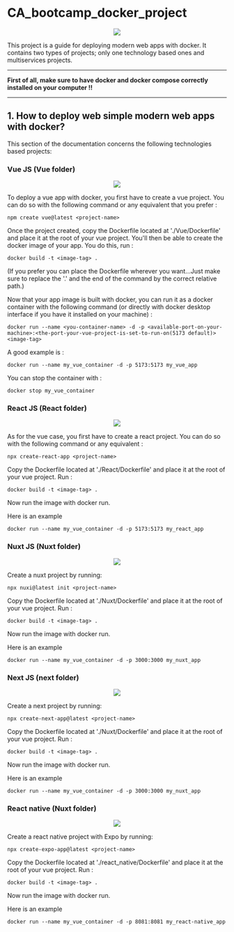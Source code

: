 # CA_bootcamp_docker_project

<center>
<img src="https://media.licdn.com/dms/image/D5612AQGUrOgPswOr5w/article-cover_image-shrink_600_2000/0/1690626217523?e=2147483647&v=beta&t=98JZHSFiS9ZJYyL7USObHeWEBeyOVug4gCSZ__XrJKI" />
</center>


This project is a guide for deploying modern web apps with docker. It contains two types of projects; only one technology based ones and multiservices projects.

---
**First of all, make sure to have docker and docker compose correctly installed on your computer !!**

---

## 1. How to deploy web simple modern web apps with docker?
This section of the documentation concerns the following technologies based projects:

### Vue JS (Vue folder)


<center>
<img src="https://static-00.iconduck.com/assets.00/vue-icon-512x439-f6q4zral.png" />
</center>


To deploy a vue app with docker, you first have to create a vue project. You can do so with the following command or any equivalent that you prefer :

```
npm create vue@latest <project-name>
```

Once the project created, copy the Dockerfile located at './Vue/Dockerfile' and place it at the root of your vue project. You'll then be able to create the docker image of your app. You do this, run :

```
docker build -t <image-tag> . 
```
(If you prefer you can place the Dockerfile wherever you want...Just make sure to replace the '.' and the end of the command by the correct relative path.)

Now that your app image is built with docker, you can run it as a docker container with the following command (or directly with docker desktop interface if you have it installed on your machine) : 

```
docker run --name <you-container-name> -d -p <available-port-on-your-machine>:<the-port-your-vue-project-is-set-to-run-on(5173 default)> <image-tag>
```

A good example is :

```
docker run --name my_vue_container -d -p 5173:5173 my_vue_app
```

You can stop the container with : 

```
docker stop my_vue_container
```


### React JS (React folder)


<center>
<img src="https://miro.medium.com/v2/resize:fit:1200/1*y6C4nSvy2Woe0m7bWEn4BA.png" />
</center>


As for the vue case, you  first have to create a react project. You can do so with the following command or any equivalent :

```
npx create-react-app <project-name>
```

Copy the Dockerfile located at './React/Dockerfile' and place it at the root of your vue project. Run :

```
docker build -t <image-tag> . 
```

Now run the image with docker run. 

Here is an example

```
docker run --name my_vue_container -d -p 5173:5173 my_react_app
```


### Nuxt JS (Nuxt folder)


<center>
<img src="https://vueschool.io/storage/media/677bbaa8ba92bed432f2bc7b6490c03a/Nuxt-3-Fundamentals_transparent.png" />
</center>


Create a nuxt project by running:

```
npx nuxi@latest init <project-name>
```

Copy the Dockerfile located at './Nuxt/Dockerfile' and place it at the root of your vue project. Run :

```
docker build -t <image-tag> . 
```

Now run the image with docker run. 

Here is an example

```
docker run --name my_vue_container -d -p 3000:3000 my_nuxt_app
```

### Next JS (next folder)


<center>
<img src="https://miro.medium.com/v2/resize:fit:650/1*DofdLH9enWUHwvs3Qmpg2w.jpeg" />
</center>


Create a next project by running:

```
npx create-next-app@latest <project-name>
```

Copy the Dockerfile located at './Nuxt/Dockerfile' and place it at the root of your vue project. Run :

```
docker build -t <image-tag> . 
```

Now run the image with docker run. 

Here is an example

```
docker run --name my_vue_container -d -p 3000:3000 my_nuxt_app
```


### React native (Nuxt folder)


<center>
<img src="https://miro.medium.com/v2/resize:fit:1200/1*y6C4nSvy2Woe0m7bWEn4BA.png" />
</center>


Create a react native project with Expo by running:

```
npx create-expo-app@latest <project-name>
```

Copy the Dockerfile located at './react_native/Dockerfile' and place it at the root of your vue project. Run :

```
docker build -t <image-tag> . 
```

Now run the image with docker run. 

Here is an example

```
docker run --name my_vue_container -d -p 8081:8081 my_react-native_app
```


